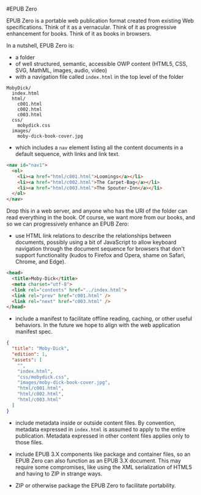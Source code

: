 #EPUB Zero

EPUB Zero is a portable web publication format created from existing Web specifications. Think of it as a vernacular. Think of it as progressive enhancement for books. Think of it as books in browsers.

In a nutshell, EPUB Zero is:

* a folder
* of well structured, semantic, accessible OWP content (HTML5, CSS, SVG, MathML, images, audio, video)
* with a navigation file called `index.html` in the top level of the folder

```
MobyDick/
  index.html
  html/
    c001.html
    c002.html
    c003.html
  css/
    mobydick.css
  images/
    moby-dick-book-cover.jpg
```

* which includes a `nav` element listing all the content documents in a default sequence, with links and link text.

```html
<nav id="nav1">
  <ol>
    <li><a href="html/c001.html">Loomings</a></li>
    <li><a href="html/c002.html">The Carpet-Bag</a></li>
    <li><a href="html/c003.html">The Spouter-Inn</a></li>
  </ol>
</nav>
```

Drop this in a web server, and anyone who has the URI of the folder can read everything in the book. Of course, we want more from our books, and so we can progressively enhance an EPUB Zero:

* use HTML link relations to describe the relationships between documents, possibly using a bit of JavaScript to allow keyboard navigation through the document sequence for browsers that don't support functionality (kudos to Firefox and Opera, shame on Safari, Chrome, and Edge).

```html
<head>
  <title>Moby-Dick</title>
  <meta charset="utf-8">
  <link rel="contents" href="../index.html">
  <link rel="prev" href="c001.html" />
  <link rel="next" href="c003.html" />
</head>
```


* include a manifest to facilitate offline reading, caching, or other useful behaviors. In the future we hope to align with the web application manifest spec.

```json
{
  "title": "Moby-Dick",
  "edition": 1,
  "assets": [
    "",
    "index.html",
    "css/mobydick.css",
    "images/moby-dick-book-cover.jpg",
    "html/c001.html",
    "html/c002.html",
    "html/c003.html"
  ]
}
```

* include metadata inside or outside content files. By convention, metadata expressed in `index.html` is assumed to apply to the entire publication. Metadata expressed in other content files applies only to those files.

* include EPUB 3.X components like package and container files, so an EPUB Zero can also function as an EPUB 3.X document. This may require some compromises, like using the XML serialization of HTML5 and having to ZIP in strange ways.

* ZIP or otherwise package the EPUB Zero to facilitate portability.

 